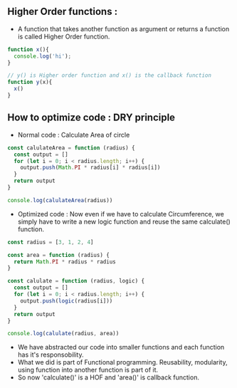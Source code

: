 ## Higher Order functions :

- A function that takes another function as argument or returns a function is called Higher Order function.

```js
function x(){
  console.log('hi');
}

// y() is Higher order function and x() is the callback function
function y(x){
  x()
}
```

## How to optimize code : DRY principle

- Normal code : Calculate Area of circle

```js
const calulateArea = function (radius) {
  const output = []
  for (let i = 0; i < radius.length; i++) {
    output.push(Math.PI * radius[i] * radius[i])
  }
  return output
}

console.log(calulateArea(radius))
```

- Optimized code : Now even if we have to calculate Circumference, we simply have to write a new logic function and reuse the same calculate() function.

```js
const radius = [3, 1, 2, 4]

const area = function (radius) {
  return Math.PI * radius * radius
}

const calulate = function (radius, logic) {
  const output = []
  for (let i = 0; i < radius.length; i++) {
    output.push(logic(radius[i]))
  }
  return output
}

console.log(calulate(radius, area))
```

- We have abstracted our code into smaller functions and each function has it's responsobility.
- What we did is part of Functional programming. Reusability, modularity, using function into another function is part of it.
- So now 'calculate()' is a HOF and 'area()' is callback function.
















